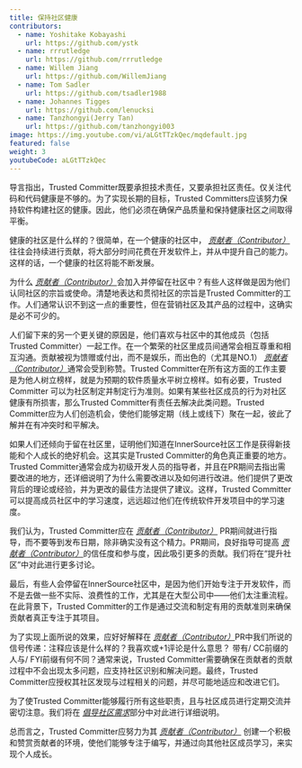 ```yaml
---
title: 保持社区健康
contributors:
  - name: Yoshitake Kobayashi
    url: https://github.com/ystk
  - name: rrrutledge
    url: https://github.com/rrrutledge
  - name: Willem Jiang
    url: https://github.com/WillemJiang
  - name: Tom Sadler
    url: https://github.com/tsadler1988
  - name: Johannes Tigges
    url: https://github.com/lenucksi
  - name: Tanzhongyi(Jerry Tan)
    url: https://github.com/tanzhongyi003
image: https://img.youtube.com/vi/aLGtTTzkQec/mqdefault.jpg
featured: false
weight: 3
youtubeCode: aLGtTTzkQec
---
```

<div class="paragraph">
<p>导言指出，Trusted Committer既要承担技术责任，又要承担社区责任。仅关注代码和代码健康是不够的。为了实现长期的目标，Trusted Committers应该努力保持软件构建社区的健康。因此，他们必须在确保产品质量和保持健康社区之间取得平衡。</p>
</div>
<div class="paragraph">
<p>健康的社区是什么样的？很简单，在一个健康的社区中， <a href="https://innersourcecommons.org/zh/learn/learning-path/contributor"><em>贡献者（Contributor）</em></a>往往会持续进行贡献，将大部分时间花费在开发软件上，并从中提升自己的能力。这样的话，一个健康的社区将能不断发展。</p>
</div>
<div class="paragraph">
<p>为什么 <a href="https://innersourcecommons.org/zh/learn/learning-path/contributor"><em>贡献者（Contributor）</em></a>会加入并停留在社区中？有些人这样做是因为他们认同社区的宗旨或使命。清楚地表达和贯彻社区的宗旨是Trusted Committer的工作。人们通常认识不到这一点的重要性，但在营销社区及其产品的过程中，这确实是必不可少的。</p>
</div>
<div class="paragraph">
<p>人们留下来的另一个更关键的原因是，他们喜欢与社区中的其他成员（包括Trusted Committer）一起工作。在一个繁荣的社区里成员间通常会相互尊重和相互沟通。贡献被视为馈赠或付出，而不是娱乐，而出色的（尤其是NO.1） <a href="https://innersourcecommons.org/zh/learn/learning-path/contributor"><em>贡献者（Contributor）</em></a>通常会受到称赞。Trusted Committer在所有这方面的工作主要是为他人树立榜样，就是为预期的软件质量水平树立榜样。如有必要，Trusted Committer 可以为社区制定并制定行为准则。如果有某些社区成员的行为对社区健康有所损害，那么Trusted Committer有责任去解决此类问题。Trusted Committer应为人们创造机会，使他们能够定期（线上或线下）聚在一起，彼此了解并在有冲突时和平解决。</p>
</div>
<div class="paragraph">
<p>如果人们还倾向于留在社区里，证明他们知道在InnerSource社区工作是获得新技能和个人成长的绝好机会。这其实是Trusted Committer的角色真正重要的地方。Trusted Committer通常会成为初级开发人员的指导者，并且在PR期间去指出需要改进的地方，还详细说明了为什么需要改进以及如何进行改进。他们提供了更改背后的理论或经验，并为更改的最佳方法提供了建议。这样，Trusted Committer可以提高成员社区中的学习速度，远远超过他们在传统软件开发项目中的学习速度。</p>
</div>
<div class="paragraph">
<p>我们认为，Trusted Committer应在 <a href="https://innersourcecommons.org/zh/learn/learning-path/contributor"><em>贡献者（Contributor）</em></a> PR期间就进行指导，而不要等到发布日期，除非确实没有这个精力。PR期间，良好指导可提高 <a href="https://innersourcecommons.org/zh/learn/learning-path/contributor"><em>贡献者（Contributor）</em></a>的信任度和参与度，因此吸引更多的贡献。我们将在“提升社区”中对此进行更多讨论。</p>
</div>
<div class="paragraph">
<p>最后，有些人会停留在InnerSource社区中，是因为他们开始专注于开发软件，而不是去做一些不实际、浪费性的工作，尤其是在大型公司中——他们太注重流程。在此背景下，Trusted Committer的工作是通过交流和制定有用的贡献准则来确保贡献者真正专注于其项目。</p>
</div>
<div class="paragraph">
<p>为了实现上面所说的效果，应好好解释在 <a href="https://innersourcecommons.org/zh/learn/learning-path/contributor"><em>贡献者（Contributor）</em></a>PR中我们所说的信号传递：注释应该是什么样的？我喜欢或+1评论是什么意思？ 带有/ CC前缀的人与/ FYI前缀有何不同？通常来说，Trusted Committer需要确保在贡献者的贡献过程中不会出现太多问题，应支持社区识别和解决问题。最终，Trusted Committer应授权其社区发现与过程相关的问题，并尽可能地适应和改进它们。</p>
</div>
<div class="paragraph">
<p>为了使Trusted Committer能够履行所有这些职责，且与社区成员进行定期交流并密切注意。我们将在 <a href="https://innersourcecommons.org/zh/learn/learning-path/trusted-committer/06/"><em>倡导社区需求</em></a>部分中对此进行详细说明。</p>
</div>
<div class="paragraph">
<p>总而言之，Trusted Committer应努力为其 <a href="https://innersourcecommons.org/zh/learn/learning-path/contributor"><em>贡献者（Contributor）</em></a> 创建一个积极和赞赏贡献者的环境，使他们能够专注于编写，并通过向其他社区成员学习，来实现个人成长。</p>
</div>
<!--- This file autogenerated from https://github.com/InnerSourceCommons/InnerSourceLearningPath/blob/master/scripts -->